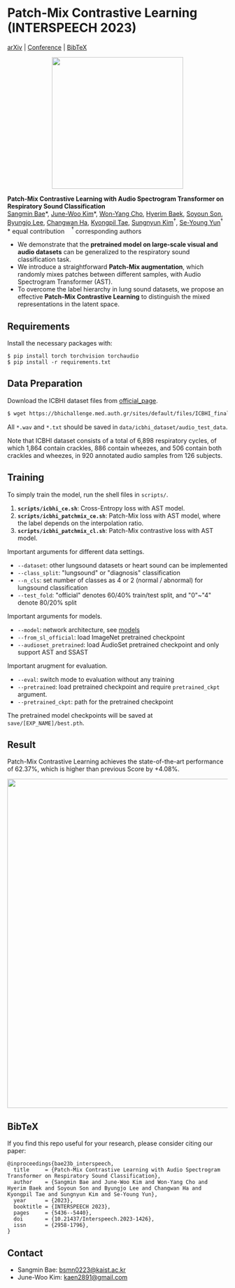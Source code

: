 # Patch-Mix Contrastive Learning (INTERSPEECH 2023)
[arXiv](https://arxiv.org/abs/2305.14032) | [Conference](https://www.isca-archive.org/interspeech_2023/bae23b_interspeech.html#) | [BibTeX](#bibtex)


<p align="center">
<img width="300" src="https://github.com/raymin0223/patch-mix_contrastive_learning/assets/46586785/767a14f8-0c17-4f2c-9e44-ce41d59bf7fa">
</p>

**Patch-Mix Contrastive Learning with Audio Spectrogram Transformer on Respiratory Sound Classification**<br/>
[Sangmin Bae](https://www.raymin0223.com)\*,
[June-Woo Kim](https://github.com/kaen2891)\*,
[Won-Yang Cho](https://github.com/wonyangcho),
[Hyerim Baek](https://github.com/rimiyeyo),
[Soyoun Son](https://github.com/soyounson),
[Byungjo Lee](https://github.com/bzlee-bio),
[Changwan Ha](https://github.com/cwh1981),
[Kyongpil Tae](https://github.com/kyongpiltae),
[Sungnyun Kim](https://github.com/sungnyun)$^\dagger$,
[Se-Young Yun](https://fbsqkd.github.io)$^\dagger$ <br/>
\* equal contribution &nbsp;&nbsp; $^\dagger$ corresponding authors

- We demonstrate that the **pretrained model on large-scale visual and audio datasets** can be generalized to the respiratory sound classification task.
- We introduce a straightforward **Patch-Mix augmentation**, which randomly mixes patches between different samples, with Audio Spectrogram Transformer (AST).
- To overcome the label hierarchy in lung sound datasets, we propose an effective **Patch-Mix Contrastive Learning** to distinguish the mixed representations in the latent space.


## Requirements
Install the necessary packages with: 
```
$ pip install torch torchvision torchaudio
$ pip install -r requirements.txt
```


## Data Preparation
Download the ICBHI dataset files from [official_page](https://bhichallenge.med.auth.gr/ICBHI_2017_Challenge).     
```bash
$ wget https://bhichallenge.med.auth.gr/sites/default/files/ICBHI_final_database/ICBHI_final_database.zip
```
All `*.wav` and `*.txt` should be saved in `data/icbhi_dataset/audio_test_data`.     

Note that ICBHI dataset consists of a total of 6,898 respiratory cycles, 
of which 1,864 contain crackles, 886 contain wheezes, and 506 contain both crackles and wheezes, in 920 annotated audio samples from 126 subjects.


## Training 
To simply train the model, run the shell files in `scripts/`.    
1. **`scripts/icbhi_ce.sh`**: Cross-Entropy loss with AST model.
2. **`scripts/icbhi_patchmix_ce.sh`**: Patch-Mix loss with AST model, where the label depends on the interpolation ratio.
3. **`scripts/icbhi_patchmix_cl.sh`**: Patch-Mix contrastive loss with AST model.

Important arguments for different data settings.
- `--dataset`: other lungsound datasets or heart sound can be implemented
- `--class_split`: "lungsound" or "diagnosis" classification
- `--n_cls`: set number of classes as 4 or 2 (normal / abnormal) for lungsound classification
- `--test_fold`: "official" denotes 60/40% train/test split, and "0"~"4" denote 80/20% split

Important arguments for models.
- `--model`: network architecture, see [models](models/)
- `--from_sl_official`: load ImageNet pretrained checkpoint
- `--audioset_pretrained`: load AudioSet pretrained checkpoint and only support AST and SSAST

Important arugment for evaluation.
- `--eval`: switch mode to evaluation without any training
- `--pretrained`: load pretrained checkpoint and require `pretrained_ckpt` argument.
- `--pretrained_ckpt`: path for the pretrained checkpoint

The pretrained model checkpoints will be saved at `save/[EXP_NAME]/best.pth`.     

## Result

Patch-Mix Contrastive Learning achieves the state-of-the-art performance of 62.37%, which is higher than previous Score by +4.08%.
<p align="center">
<img width="750" src="https://github.com/raymin0223/patch-mix_contrastive_learning/assets/50742281/2a1d8b4c-b46d-423b-adbe-1d43334e7b7d">
</p>


## BibTeX
If you find this repo useful for your research, please consider citing our paper:

```
@inproceedings{bae23b_interspeech,
  title     = {Patch-Mix Contrastive Learning with Audio Spectrogram Transformer on Respiratory Sound Classification},
  author    = {Sangmin Bae and June-Woo Kim and Won-Yang Cho and Hyerim Baek and Soyoun Son and Byungjo Lee and Changwan Ha and Kyongpil Tae and Sungnyun Kim and Se-Young Yun},
  year      = {2023},
  booktitle = {INTERSPEECH 2023},
  pages     = {5436--5440},
  doi       = {10.21437/Interspeech.2023-1426},
  issn      = {2958-1796},
}
```

## Contact
- Sangmin Bae: bsmn0223@kaist.ac.kr
- June-Woo Kim: kaen2891@gmail.com
